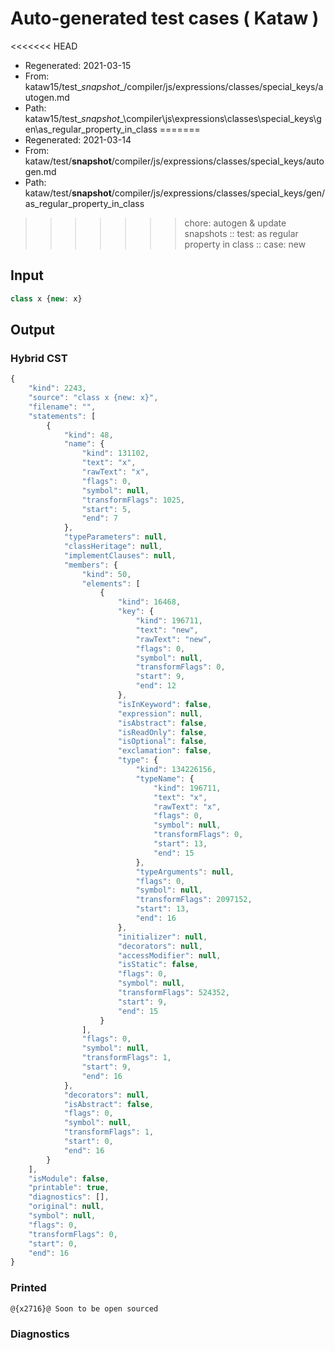 # Auto-generated test cases ( Kataw )
<<<<<<< HEAD
- Regenerated: 2021-03-15
- From: kataw15/test\__snapshot__/compiler/js/expressions/classes/special_keys/autogen.md
- Path: kataw15/test\__snapshot__\compiler\js\expressions\classes\special_keys\gen\as_regular_property_in_class
=======
- Regenerated: 2021-03-14
- From: kataw/test/__snapshot__/compiler/js/expressions/classes/special_keys/autogen.md
- Path: kataw/test/__snapshot__/compiler/js/expressions/classes/special_keys/gen/as_regular_property_in_class
>>>>>>> chore: autogen & update snapshots
> :: test: as regular property in class
> :: case: new
## Input

`````js
class x {new: x}
`````

## Output

### Hybrid CST

```javascript
{
    "kind": 2243,
    "source": "class x {new: x}",
    "filename": "",
    "statements": [
        {
            "kind": 48,
            "name": {
                "kind": 131102,
                "text": "x",
                "rawText": "x",
                "flags": 0,
                "symbol": null,
                "transformFlags": 1025,
                "start": 5,
                "end": 7
            },
            "typeParameters": null,
            "classHeritage": null,
            "implementClauses": null,
            "members": {
                "kind": 50,
                "elements": [
                    {
                        "kind": 16468,
                        "key": {
                            "kind": 196711,
                            "text": "new",
                            "rawText": "new",
                            "flags": 0,
                            "symbol": null,
                            "transformFlags": 0,
                            "start": 9,
                            "end": 12
                        },
                        "isInKeyword": false,
                        "expression": null,
                        "isAbstract": false,
                        "isReadOnly": false,
                        "isOptional": false,
                        "exclamation": false,
                        "type": {
                            "kind": 134226156,
                            "typeName": {
                                "kind": 196711,
                                "text": "x",
                                "rawText": "x",
                                "flags": 0,
                                "symbol": null,
                                "transformFlags": 0,
                                "start": 13,
                                "end": 15
                            },
                            "typeArguments": null,
                            "flags": 0,
                            "symbol": null,
                            "transformFlags": 2097152,
                            "start": 13,
                            "end": 16
                        },
                        "initializer": null,
                        "decorators": null,
                        "accessModifier": null,
                        "isStatic": false,
                        "flags": 0,
                        "symbol": null,
                        "transformFlags": 524352,
                        "start": 9,
                        "end": 15
                    }
                ],
                "flags": 0,
                "symbol": null,
                "transformFlags": 1,
                "start": 9,
                "end": 16
            },
            "decorators": null,
            "isAbstract": false,
            "flags": 0,
            "symbol": null,
            "transformFlags": 1,
            "start": 0,
            "end": 16
        }
    ],
    "isModule": false,
    "printable": true,
    "diagnostics": [],
    "original": null,
    "symbol": null,
    "flags": 0,
    "transformFlags": 0,
    "start": 0,
    "end": 16
}
```

### Printed

```javascript
@{x2716}@ Soon to be open sourced
```

### Diagnostics

```javascript

```

